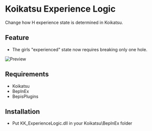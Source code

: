 # Koikatsu Experience Logic
Change how H experience state is determined in Koikatsu.

## Feature
- The girls "experienced" state now requires breaking only one hole.

![Preview](https://user-images.githubusercontent.com/13796147/56442391-bf391700-631a-11e9-9fdf-0f7a78a3bb42.png)

## Requirements
- Koikatsu
- BepInEx
- BepisPlugins

## Installation
- Put KK\_ExperienceLogic.dll in your Koikatsu\\BepInEx folder
